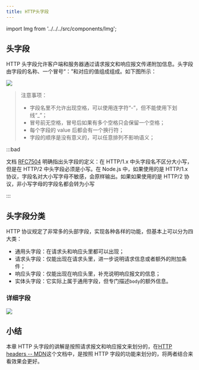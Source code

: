 ```yaml
---
title: HTTP头字段
---
```


import Img from '../../../src/components/Img';

## 头字段

HTTP 头字段允许客户端和服务器通过请求报文和响应报文传递附加信息。头字段由字段的名称、一个冒号“：”和对应的值组成组成。如下图所示：

<Img w="600" legend="图：HTTP头字段格式" src="https://cosmos-x.oss-cn-hangzhou.aliyuncs.com/WX20191223-161249@2x.png" />

> 注意事项：
>
> - 字段名里不允许出现空格，可以使用连字符“-”，但不能使用下划线“\_”；
> - 冒号前无空格，冒号后如果有多个空格只会保留一个空格；
> - 每个字段的 value 后都会有一个换行符；
> - 字段的顺序是没有意义的，可以任意排列不影响语义；

:::bad

文档 [RFC7504](https://tools.ietf.org/html/rfc7540#section-8.1.2) 明确指出头字段的定义：在 HTTP/1.x 中头字段名不区分大小写，但是在 HTTP/2 中头字段必须是小写。在 Node.js 中，如果使用的是 HTTP/1.x 协议，字段名对大小写字母不敏感，会原样输出。如果如果使用的是 HTTP/2 协议，非小写字母的字段名都会转为小写

:::

## 头字段分类

HTTP 协议规定了非常多的头部字段，实现各种各样的功能，但基本上可以分为四大类：

- 通用头字段：在请求头和响应头里都可以出现；
- 请求头字段：仅能出现在请求头里，进一步说明请求信息或者额外的附加条件；
- 响应头字段：仅能出现在响应头里，补充说明响应报文的信息；
- 实体头字段：它实际上属于通用字段，但专门描述`body`的额外信息。

### 详细字段

<Img legend="图：HTTP头字段分类" src="https://cosmos-x.oss-cn-hangzhou.aliyuncs.com/M0SbDe.png" />

## 小结

本章 HTTP 头字段的讲解是按照请求报文和响应报文来划分的，在[HTTP headers -- MDN](https://developer.mozilla.org/en-US/docs/Web/HTTP/Headers)这个文档中，是按照 HTTP 字段的功能来划分的，将两者结合来看效果会更好。
